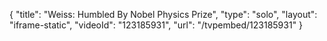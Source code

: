 {
    "title": "Weiss: Humbled By Nobel Physics Prize",
    "type": "solo",
    "layout": "iframe-static",
    "videoId": "123185931",
    "url": "\/tvpembed\/123185931"
}